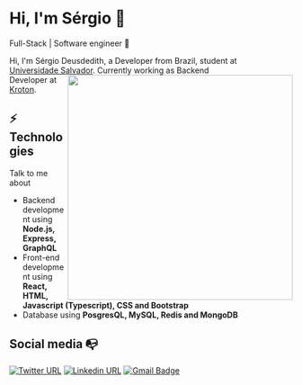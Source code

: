 # Hi, I'm Sérgio :wave:

Full-Stack | Software engineer :robot:

Hi, I'm Sérgio Deusdedith, a Developer from Brazil, student at <br/> [Universidade Salvador](https://www.unifacs.br/). <img align="right" width="400" height="auto" src="https://media.giphy.com/media/13cswZEvNJM7ZK/giphy.gif"> Currently working as Backend <br/>Developer at [Kroton](https://www.kroton.com.br/).

## ⚡ Technologies

Talk to me about

- Backend development using **Node.js, Express, GraphQL**
- Front-end development using **React, HTML, Javascript (Typescript), CSS and Bootstrap**
- Database using **PosgresQL, MySQL, Redis and MongoDB**

## Social media :mailbox_with_no_mail:

[![Twitter URL](https://img.shields.io/twitter/url?color=%231DA1F2&label=follow&logo=twitter&logoColor=%231DA1F2&style=flat-square&url=https%3A%2F%2Fwww.twitter.com%2Fuser%osergioneto)](https://twitter.com/osergioneto)
[![Linkedin URL](https://img.shields.io/twitter/url?color=%230072b1&label=connect&logo=linkedin&logoColor=%230072b1&style=flat-square&url=https%3A%2F%2Fwww.linkedin.com%2Fin%2Fosergioneto%2F)](https://www.linkedin.com/in/osergioneto/)
[![Gmail Badge](https://img.shields.io/twitter/url?color=red&label=mail&logo=gmail&logoColor=red&style=flat-square&url=https%3A%2F%2Fwww.reddit.com%2Fuser%2Fosergioneto)](mailto:sergio.deusdedith@gmail.com)
